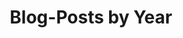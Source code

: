 ---
title: "Blog-Posts by Year"
permalink: /year-archive/
layout: posts
author_profile: false
sidebar:
  nav: "blognav"
---